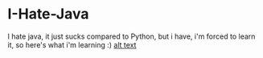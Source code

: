 # I-Hate-Java
I hate java, it just sucks compared to Python, but i have, i'm forced to learn it, so here's what i'm learning :)
[alt text](relative/Mikaelatomato/I-Hate-Java/blob/master/37892005_688007021552832_5376250438326681600_n.jpg?raw=true)
